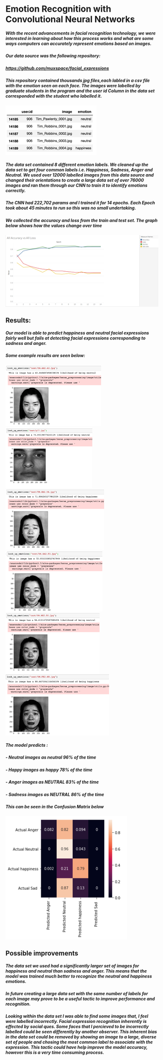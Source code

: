 # Emotion Recognition with Convolutional Neural Networks

##### With the recent advancements in facial recognition technology, we were interested in learning about how this process works and what are some ways computers can accurately represent emotions based on images.

##### Our data source was the following repository:
##### https://github.com/muxspace/facial_expressions
##### This repository contained thousands jpg files,each labled in a csv file with the emotion seen on each face. The images were labelled by graduate students in the program and the user id Column in the data set corresponded with the student who labelled it. 

<img src="https://github.com/schehrbanokhan/emotion_recognition_neural_network/blob/master/readme_image/data.jpg" width="300">

##### The data set contained 8 different emotion labels. We cleaned up the data set to get four common labels i.e. Happiness, Sadness, Anger and Neutral. We used over 12000 labelled images from this data source and changed their orientations to create a large data set of over 76000 images and ran them through our CNN to train it to identify emotions correctly. 

##### The CNN had 222,702 params and I trained it for 14 epochs. Each Epoch took about 45 minutes to run so this was no small undertaking. 

##### We collected the accuracy and loss from the train and test set. The graph below shows how the values change over time
<img src="https://github.com/schehrbanokhan/emotion_recognition_neural_network/blob/master/readme_image/AllAcc_AllLos.PNG" width="700">

## Results:
##### Our model is able to predict happiness and neutral facial expressions fairly well but fails at detecting facial expressions corresponding to sadness and anger.

##### Some example results are seen below:

<img src="https://github.com/schehrbanokhan/emotion_recognition_neural_network/blob/master/readme_image/1.jpg" height="200">
<img src="https://github.com/schehrbanokhan/emotion_recognition_neural_network/blob/master/readme_image/3.jpg" height="200">
<img src="https://github.com/schehrbanokhan/emotion_recognition_neural_network/blob/master/readme_image/4.jpg" height="200">
<img src="https://github.com/schehrbanokhan/emotion_recognition_neural_network/blob/master/readme_image/5.jpg" height="200">
<img src="https://github.com/schehrbanokhan/emotion_recognition_neural_network/blob/master/readme_image/7.jpg" height="200">
<img src="https://github.com/schehrbanokhan/emotion_recognition_neural_network/blob/master/readme_image/8.jpg" height="200">

##### The model predicts :
#####    - Neutral images as neutral 96% of the time
#####    - Happy images as happy 78% of the time
#####    - Anger images as NEUTRAL 83% of the time
#####    - Sadness images as NEUTRAL 86% of the time

##### This can be seen in the Confusion Matrix below

<img src="https://github.com/schehrbanokhan/emotion_recognition_neural_network/blob/master/readme_image/ConfusionMatrix.PNG" width="400">

## Possible improvements

##### The data set we used had a significantly larger set of images for happiness and neutral than sadness and anger. This means that the model was trained much better to recognize the neutral and happiness emotions.
##### In future creating a large data set with the same number of labels for each image may prove to be a useful tactic to improve performance and recognition.

##### Looking within the data set I was able to find some images that, I feel were labelled incorrectly. Facial expression recognition inherently is effected by social ques. Some faces that I percieved to be incorrectly labelled could be seen differently by another observer. This inherent bias in the data set could be removed by showing an image to a large, diverse set of people and chosing the most common label to associate with the expression. This tactic could have help improve the model accuracy, however this is a very time consuming process.  

